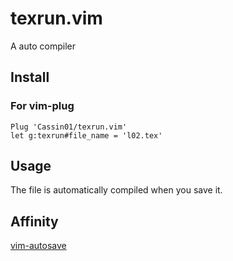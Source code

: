 # texrun.vim
A auto compiler

## Install

### For vim-plug
```vim
Plug 'Cassin01/texrun.vim'
let g:texrun#file_name = 'l02.tex'
```

## Usage

The file is automatically compiled when you save it.

## Affinity
[vim-autosave](https://github.com/907th/vim-auto-save)
